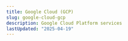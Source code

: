 ```yaml
---
title: Google Cloud (GCP)
slug: google-cloud-gcp
description: Google Cloud Platform services
lastUpdated: "2025-04-19"
---
```

